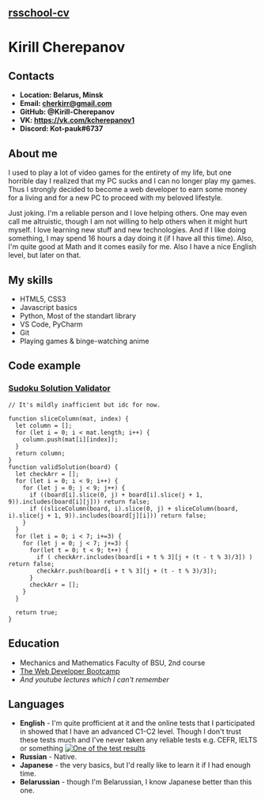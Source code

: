 ## **[rsschool-cv](https://Kirill-Cherepanov.github.io/rsschool-cv/cv)**

# **Kirill Cherepanov**

## **Contacts**

- **Location: Belarus, Minsk**
- **Email: cherkirr@gmail.com**
- **GitHub: @Kirill-Cherepanov**
- **VK: https://vk.com/kcherepanov1**
- **Discord: Kot-pauk#6737**

## **About me**

I used to play a lot of video games for the entirety of my life, but one horrible day I realized that my PC sucks and I can no longer play my games. Thus I strongly decided to become a web developer to earn some money for a living and for a new PC to proceed with my beloved lifestyle.

Just joking. I'm a reliable person and I love helping others. One may even call me altruistic, though I am not willing to help others when it might hurt myself. I love learning new stuff and new technologies. And if I like doing something, I may spend 16 hours a day doing it (if I have all this time). Also, I'm quite good at Math and it comes easily for me. Also I have a nice English level, but later on that.

## **My skills**

- HTML5, CSS3
- Javascript basics
- Python, Most of the standart library
- VS Code, PyCharm
- Git
- Playing games & binge-watching anime

## **Code example**

### [Sudoku Solution Validator](https://www.codewars.com/kata/529bf0e9bdf7657179000008/javascript)

```
// It's mildly inafficient but idc for now.

function sliceColumn(mat, index) {
  let column = [];
  for (let i = 0; i < mat.length; i++) {
    column.push(mat[i][index]);
  }
  return column;
}
function validSolution(board) {
  let checkArr = [];
  for (let i = 0; i < 9; i++) {
    for (let j = 0; j < 9; j++) {
      if ((board[i].slice(0, j) + board[i].slice(j + 1, 9)).includes(board[i][j])) return false;
      if ((sliceColumn(board, i).slice(0, j) + sliceColumn(board, i).slice(j + 1, 9)).includes(board[j][i])) return false;
    }
  }
  for (let i = 0; i < 7; i+=3) {
    for (let j = 0; j < 7; j+=3) {
      for(let t = 0; t < 9; t++) {
        if ( checkArr.includes(board[i + t % 3][j + (t - t % 3)/3]) ) return false;
        checkArr.push(board[i + t % 3][j + (t - t % 3)/3]);
      }
      checkArr = [];
    }
  }

  return true;
}
```

## **Education**

- Mechanics and Mathematics Faculty of BSU, 2nd course
- [The Web Developer Bootcamp](https://www.udemy.com/course/the-web-developer-bootcamp/)
- _And youtube lectures which I can't remember_

## **Languages**

- **English** - I'm quite profficient at it and the online tests that I participated in showed that I have an advanced C1-C2 level. Though I don't trust these tests much and I've never taken any reliable tests e.g. CEFR, IELTS or something
  [![One of the test results](/images/My%20eng%20level.jpg)](https://www.facebook.com/permalink.php?story_fbid=3024079811203680&id=100008050725980)
- **Russian** - Native.
- **Japanese** - the very basics, but I'd really like to learn it if I had enough time.
- **Belarussian** - though I'm Belarussian, I know Japanese better than this one.
